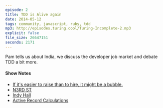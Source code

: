 ```yaml
---
episode: 2
title: TDD is Alive again
date: 2014-05-12
tags: community, javascript, ruby, tdd
mp3: http://episodes.turing.cool/Turing-Incomplete-2.mp3
explicit: false
file_size: 26647151
seconds: 2171
---
```


Pam tells us about India, we discuss the developer job market  and debate TDD a bit more.

#### Show Notes

* [If it's easier to raise than to hire, it might be a bubble.](https://twitter.com/blader/status/466104655693352961)
* [N3RD ST](http://technical.ly/philly/2012/06/20/n3rd-street-old-city-northern-liberties/)
* [Indy Hall](http://indyhall.org)
* [Active Record Calculations](http://api.rubyonrails.org/classes/ActiveRecord/Calculations.html)
